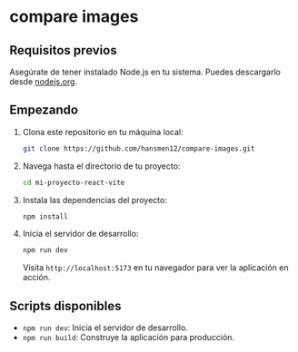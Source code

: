 # compare images

## Requisitos previos

Asegúrate de tener instalado Node.js en tu sistema. Puedes descargarlo desde [nodejs.org](https://nodejs.org/).

## Empezando

1. Clona este repositorio en tu máquina local:

    ```bash
    git clone https://github.com/hansmen12/compare-images.git
    ```

2. Navega hasta el directorio de tu proyecto:

    ```bash
    cd mi-proyecto-react-vite
    ```

3. Instala las dependencias del proyecto:

    ```bash
    npm install
    ```

4. Inicia el servidor de desarrollo:

    ```bash
    npm run dev
    ```

    Visita `http://localhost:5173` en tu navegador para ver la aplicación en acción.

## Scripts disponibles

- `npm run dev`: Inicia el servidor de desarrollo.
- `npm run build`: Construye la aplicación para producción.

